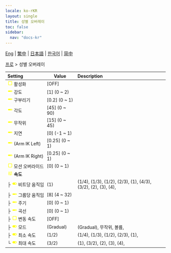```yaml
---
locale: ko-rKR
layout: single
title: 성별 오버레이
toc: false
sidebar:
  nav: "docs-kr"
---
```

[Eng](/dancexr/menu/2025.4/actor/sex_overlay) | [繁中](/tw/dancexr/menu/2025.4/actor/sex_overlay) | [日本語](/jp/dancexr/menu/2025.4/actor/sex_overlay) | [한국어](/kr/dancexr/menu/2025.4/actor/sex_overlay) | [简中](/zh/dancexr/menu/2025.4/actor/sex_overlay)

[프로](../menu#프로) > 성별 오버레이



| Setting | Value | Description |
| :--- | --- | :--- |
|<nobr>![check_off icon](/images/icon/ic_check_off.png) 활성화</nobr>| [OFF] | 
|<nobr>![slider icon](/images/icon/ic_slider.png) 강도</nobr>| [1] (0 ~ 2) | 
|<nobr>![slider icon](/images/icon/ic_slider.png) 구부리기</nobr>| [0.2] (0 ~ 1) | 
|<nobr>![slider icon](/images/icon/ic_slider.png) 각도</nobr>| [45] (0 ~ 90) | 
|<nobr>![slider icon](/images/icon/ic_slider.png) 무작위</nobr>| [15] (0 ~ 45) | 
|<nobr>![slider icon](/images/icon/ic_slider.png) 지연</nobr>| [0] (-1 ~ 1) | 
|<nobr>![slider icon](/images/icon/ic_slider.png) (Arm IK Left)</nobr>| [0.25] (0 ~ 1) | 
|<nobr>![slider icon](/images/icon/ic_slider.png) (Arm IK Right)</nobr>| [0.25] (0 ~ 1) | 
|<nobr>![check_off icon](/images/icon/ic_check_off.png) 모션 오버라이드</nobr>| [0] (0 ~ 1) | 
|<nobr>![tune icon](/images/icon/ic_tune.png) <b>속도</b></nobr>| | 
|<nobr>├&nbsp;![toggle_on icon](/images/icon/ic_toggle_on.png) 비트당 움직임</nobr>| (1) | (1/4), (1/3), (1/2), (2/3), (1), (4/3), (3/2), (2), (3), (4), 
|<nobr>├&nbsp;![slider icon](/images/icon/ic_slider.png) 그룹당 움직임</nobr>| [8] (4 ~ 32) | 
|<nobr>├&nbsp;![slider icon](/images/icon/ic_slider.png) 주기</nobr>| [0] (0 ~ 1) | 
|<nobr>├&nbsp;![slider icon](/images/icon/ic_slider.png) 곡선</nobr>| [0] (0 ~ 1) | 
|<nobr>├&nbsp;![check_off icon](/images/icon/ic_check_off.png) 변동 속도</nobr>| [OFF] | 
|<nobr>├&nbsp;![toggle_on icon](/images/icon/ic_toggle_on.png) 모드</nobr>| (Gradual) | (Gradual), 무작위, 볼륨, 
|<nobr>├&nbsp;![toggle_on icon](/images/icon/ic_toggle_on.png) 최소 속도</nobr>| (1/2) | (1/4), (1/3), (1/2), (2/3), (1), 
|<nobr>└&nbsp;![toggle_on icon](/images/icon/ic_toggle_on.png) 최대 속도</nobr>| (3/2) | (1), (3/2), (2), (3), (4), 
